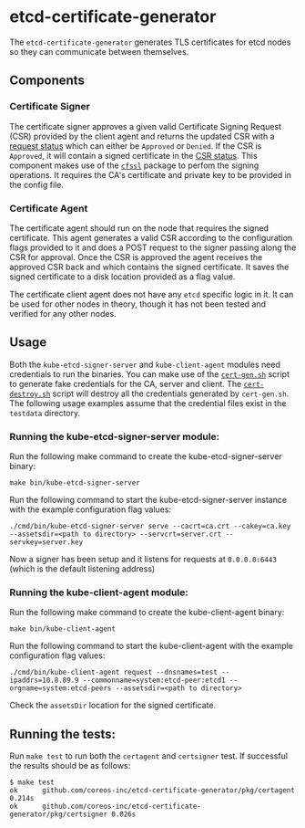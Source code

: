 # etcd-certificate-generator

The `etcd-certificate-generator` generates TLS certificates for etcd nodes so they can communicate between themselves.

## Components

### Certificate Signer

The certificate signer approves a given valid Certificate Signing Request (CSR) provided by the client agent and returns the updated CSR with a [request status](https://godoc.org/k8s.io/api/certificates/v1beta1#CertificateSigningRequestStatus) which can either be `Approved` or `Denied`. If the CSR is `Approved`, it will contain a signed certificate in the [CSR status](https://godoc.org/k8s.io/api/certificates/v1beta1#CertificateSigningRequestStatus). This component makes use of the [`cfssl`](https://github.com/cloudflare/cfssl) package to perfom the signing operations. It requires the CA's certificate and private key to be provided in the config file.

### Certificate Agent

The certificate agent should run on the node that requires the signed certificate. This agent generates a valid CSR according to the configuration flags provided to it and does a POST request to the signer passing along the CSR for approval. Once the CSR is approved the agent receives the approved CSR back and which contains the signed certificate. It saves the signed certificate to a disk location provided as a flag value.

The certificate client agent does not have any `etcd` specific logic in it. It can be used for other nodes in theory, though it has not been tested and verified for any other nodes.


## Usage

Both the `kube-etcd-signer-server` and `kube-client-agent` modules need credentials to run the binaries. You can make use of the [`cert-gen.sh`](../scripts/cert-gen.sh) script to generate fake credentials for the CA, server and client. The [`cert-destroy.sh`](../scripts/cert-destroy.sh) script will destroy all the credentials generated by `cert-gen.sh`. The following usage examples assume that the credential files exist in the `testdata` directory.

### Running the kube-etcd-signer-server module:

Run the following make command to create the kube-etcd-signer-server binary:

```
make bin/kube-etcd-signer-server

```

Run the following command to start the kube-etcd-signer-server instance with the example configuration flag values:

```
./cmd/bin/kube-etcd-signer-server serve --cacrt=ca.crt --cakey=ca.key --assetsdir=<path to directory> --servcrt=server.crt --servkey=server.key
```

Now a signer has been setup and it listens for requests at `0.0.0.0:6443` (which is the default listening address)

### Running the kube-client-agent module:

Run the following make command to create the kube-client-agent binary:

```
make bin/kube-client-agent

```

Run the following command to start the kube-client-agent with the example configuration flag values:

```
./cmd/bin/kube-client-agent request --dnsnames=test --ipaddrs=10.8.89.9 --commonname=system:etcd-peer:etcd1 --orgname=system:etcd-peers --assetsdir=<path to directory>
```

Check the `assetsDir` location for the signed certificate.

## Running the tests:

Run `make test` to run both the `certagent` and `certsigner` test. If successful the results should be as follows:

```
$ make test
ok  	github.com/coreos-inc/etcd-certificate-generator/pkg/certagent	0.214s
ok  	github.com/coreos-inc/etcd-certificate-generator/pkg/certsigner	0.026s
```
